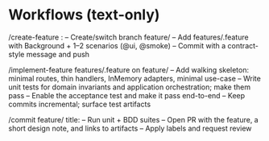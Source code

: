 # Workflows (text-only)

/create-feature <slug> : <one-sentence description>
– Create/switch branch feature/<slug>
– Add features/<slug>.feature with Background + 1–2 scenarios (@ui, @smoke)
– Commit with a contract-style message and push

/implement-feature features/<slug>.feature on feature/<slug>
– Add walking skeleton: minimal routes, thin handlers, InMemory adapters, minimal use-case
– Write unit tests for domain invariants and application orchestration; make them pass
– Enable the acceptance test and make it pass end-to-end
– Keep commits incremental; surface test artifacts

/commit feature/<slug> title: <short PR title>
– Run unit + BDD suites
– Open PR with the feature, a short design note, and links to artifacts
– Apply labels and request review
